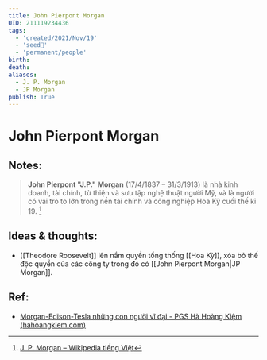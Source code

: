 ```yaml
---
title: John Pierpont Morgan
UID: 211119234436
tags:
  - 'created/2021/Nov/19'
  - 'seed🥜'
  - 'permanent/people'
birth: 
death: 
aliases:
  - J. P. Morgan
  - JP Morgan
publish: True
---
```

# John Pierpont Morgan

## Notes:
> **John Pierpont "J.P." Morgan** (17/4/1837 – 31/3/1913) là nhà kinh doanh, tài chính, từ thiện và sưu tập nghệ thuật người Mỹ, và là người có vai trò to lớn trong nền tài chính và công nghiệp Hoa Kỳ cuối thế kỉ 19. [^wiki]

## Ideas & thoughts:
- [[Theodore Roosevelt]] lên nắm quyền tổng thống [[Hoa Kỳ]], xóa bỏ thế độc quyền của các công ty trong đó có [[John Pierpont Morgan|JP Morgan]].

## Ref:
- [Morgan-Edison-Tesla những con người vĩ đại - PGS Hà Hoàng Kiệm (hahoangkiem.com)](https://hahoangkiem.com/tinh-hoa-nhan-loai/morgan-edison-tesla-nhung-con-nguoi-vi-dai-1504.html)

[^wiki]:[J. P. Morgan – Wikipedia tiếng Việt](https://vi.wikipedia.org/wiki/J._P._Morgan)